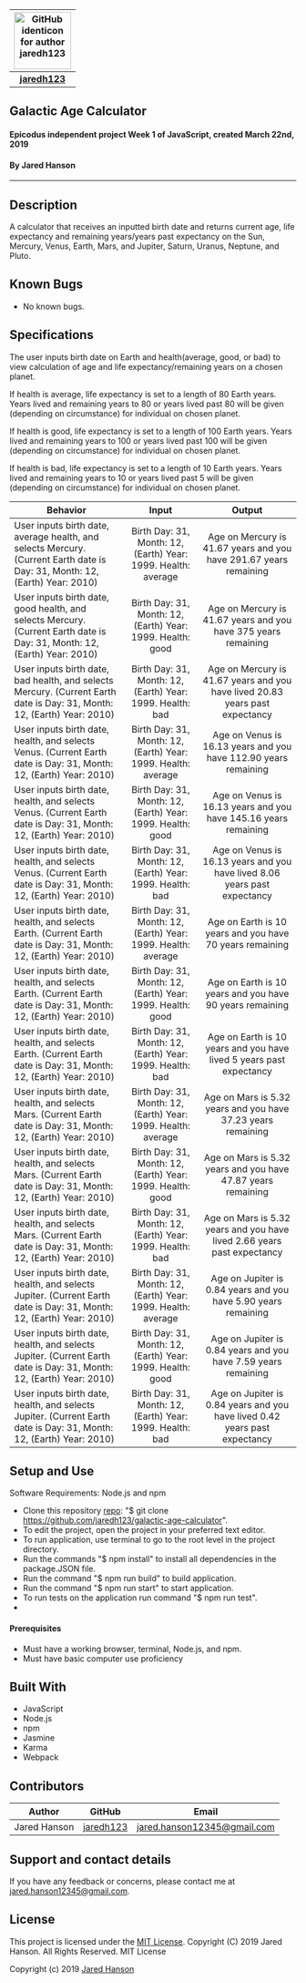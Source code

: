 |<img src="https://github.com/identicons/jaredh123.png" width=100 alt="GitHub identicon for author jaredh123">|
|:-----:|
| [**jaredh123**](https://github.com/jaredh123 ) |

##  **Galactic Age Calculator**

#### Epicodus independent project Week 1 of JavaScript, created March 22nd, 2019
#### By Jared Hanson

----------

## Description

A calculator that receives an inputted birth date and returns current age, life expectancy and remaining years/years past expectancy on the Sun, Mercury, Venus, Earth, Mars, and Jupiter, Saturn, Uranus, Neptune, and Pluto.

## Known Bugs

* No known bugs.

## Specifications
The user inputs birth date on Earth and health(average, good, or bad) to view calculation of age and life expectancy/remaining years on a chosen planet.

If health is average, life expectancy is set to a length of 80 Earth years. Years lived and remaining years to 80 or years lived past 80 will be given (depending on circumstance) for individual on chosen planet.

If health is good, life expectancy is set to a length of 100 Earth years. Years lived and remaining years to 100 or years lived past 100 will be given (depending on circumstance) for individual on chosen planet.

If health is bad, life expectancy is set to a length of 10 Earth years. Years lived and remaining years to 10 or years lived past 5 will be given (depending on circumstance) for individual on chosen planet.


| Behavior | Input | Output |
|----------|:-----:|:------:|
| User inputs birth date, average health, and selects Mercury. (Current Earth date is Day: 31, Month: 12, (Earth) Year: 2010) | Birth Day: 31, Month: 12, (Earth) Year: 1999. Health: average | Age on Mercury is 41.67 years and you have 291.67 years remaining |
| User inputs birth date, good health, and selects Mercury. (Current Earth date is Day: 31, Month: 12, (Earth) Year: 2010) | Birth Day: 31, Month: 12, (Earth) Year: 1999. Health: good | Age on Mercury is 41.67 years and you have 375 years remaining |
| User inputs birth date, bad health, and selects Mercury. (Current Earth date is Day: 31, Month: 12, (Earth) Year: 2010) | Birth Day: 31, Month: 12, (Earth) Year: 1999. Health: bad | Age on Mercury is 41.67 years and you have lived 20.83 years past expectancy |
| User inputs birth date, health, and selects Venus. (Current Earth date is Day: 31, Month: 12, (Earth) Year: 2010) | Birth Day: 31, Month: 12, (Earth) Year: 1999. Health: average | Age on Venus is 16.13 years and you have 112.90 years remaining |
| User inputs birth date, health, and selects Venus. (Current Earth date is Day: 31, Month: 12, (Earth) Year: 2010) | Birth Day: 31, Month: 12, (Earth) Year: 1999. Health: good | Age on Venus is 16.13 years and you have 145.16 years remaining |
| User inputs birth date, health, and selects Venus. (Current Earth date is Day: 31, Month: 12, (Earth) Year: 2010) | Birth Day: 31, Month: 12, (Earth) Year: 1999. Health: bad | Age on Venus is 16.13 years and you have lived 8.06 years past expectancy |
| User inputs birth date, health, and selects Earth. (Current Earth date is Day: 31, Month: 12, (Earth) Year: 2010) | Birth Day: 31, Month: 12, (Earth) Year: 1999. Health: average | Age on Earth is 10 years and you have 70 years remaining |
| User inputs birth date, health, and selects Earth. (Current Earth date is Day: 31, Month: 12, (Earth) Year: 2010) | Birth Day: 31, Month: 12, (Earth) Year: 1999. Health: good | Age on Earth is 10 years and you have 90 years remaining |
| User inputs birth date, health, and selects Earth. (Current Earth date is Day: 31, Month: 12, (Earth) Year: 2010) | Birth Day: 31, Month: 12, (Earth) Year: 1999. Health: bad | Age on Earth is 10 years and you have lived 5 years past expectancy |
| User inputs birth date, health, and selects Mars. (Current Earth date is Day: 31, Month: 12, (Earth) Year: 2010) | Birth Day: 31, Month: 12, (Earth) Year: 1999. Health: average | Age on Mars is 5.32 years and you have 37.23 years remaining |
| User inputs birth date, health, and selects Mars. (Current Earth date is Day: 31, Month: 12, (Earth) Year: 2010) | Birth Day: 31, Month: 12, (Earth) Year: 1999. Health: good | Age on Mars is 5.32 years and you have 47.87 years remaining |
| User inputs birth date, health, and selects Mars. (Current Earth date is Day: 31, Month: 12, (Earth) Year: 2010) | Birth Day: 31, Month: 12, (Earth) Year: 1999. Health: bad | Age on Mars is 5.32 years and you have lived 2.66 years past expectancy |
| User inputs birth date, health, and selects Jupiter. (Current Earth date is Day: 31, Month: 12, (Earth) Year: 2010) | Birth Day: 31, Month: 12, (Earth) Year: 1999. Health: average | Age on Jupiter is 0.84 years and you have 5.90 years remaining |
| User inputs birth date, health, and selects Jupiter. (Current Earth date is Day: 31, Month: 12, (Earth) Year: 2010) | Birth Day: 31, Month: 12, (Earth) Year: 1999. Health: good | Age on Jupiter is 0.84 years and you have 7.59 years remaining |
| User inputs birth date, health, and selects Jupiter. (Current Earth date is Day: 31, Month: 12, (Earth) Year: 2010) | Birth Day: 31, Month: 12, (Earth) Year: 1999. Health: bad | Age on Jupiter is 0.84 years and you have lived 0.42 years past expectancy |

## Setup and Use
Software Requirements: Node.js and npm

* Clone this repository [repo](https://github.com/jaredh123/galactic-age-calculator): "$ git clone https://github.com/jaredh123/galactic-age-calculator".
* To edit the project, open the project in your preferred text editor.
* To run application, use terminal to go to the root level in the project directory.
* Run the commands "$ npm install" to install all dependencies in the package.JSON file.
* Run the command "$ npm run build" to build application.
* Run the command "$ npm run start" to start application.
* To run tests on the application run command "$ npm run test".
*

#### Prerequisites
* Must have a working browser, terminal, Node.js, and npm.
* Must have basic computer use proficiency

## Built With

* JavaScript
* Node.js
* npm
* Jasmine
* Karma
* Webpack

## Contributors

| Author | GitHub | Email |
|--------|:------:|:-----:|
| Jared Hanson | [jaredh123](https://github.com/jaredh123) | [jared.hanson12345@gmail.com](mailto:jared.hanson12345@gmail.com) |

## Support and contact details

If you have any feedback or concerns, please contact me at [jared.hanson12345@gmail.com](mailto:jared.hanson12345@gmail.com).

## License

This project is licensed under the [MIT License](https://opensource.org/licenses/MIT). Copyright (C) 2019 Jared Hanson. All Rights Reserved. MIT License

Copyright (c) 2019 [Jared Hanson](https://github.com/jaredh123)
